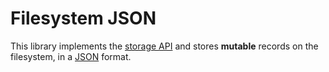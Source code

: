 # Filesystem JSON

This library implements the [storage API](../storage-api/README.md) and stores **mutable** records on the filesystem, in a [JSON](https://www.json.org/json-en.html) format.
